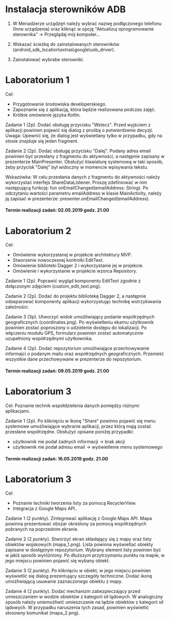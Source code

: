 # Instalacja sterowników ADB

1. W Menadżerze urządzęń należy wybrać nazwę podłączonego telefonu<br/> (Inne urządzenia) oraz kliknąć w opcję "Aktualizuj oprogramowanie sterownika" -> Przeglądaj mój komputer...

2. Wskazać ścieżkę do zainstalowanych sterowników (android_sdk_location\extras\google\usb_driver).

3. Zainstalować wybrabe sterowniki.


# Laboratorium 1

Cel: 

- Przygotowanie środowiska developerskiego.
- Zapoznanie się z aplikacją, która będzie realizowana podczas zajęć. 
- Krótkie omówienie języka Kotlin.

Zadanie 1 (2p). Dodać obsługę przycisku "Wstecz". Przed wyjściem z aplikacji powinien pojawić się dialog z prośbą o potwierdzenie decyzji. Uwaga: Upewnić się, że dialog jest wyświetlany tylko w przypadku, gdy na stosie znajduje się jeden fragment.

Zadanie 2 (2p). Dodać obsługę przycisku "Dalej". Podany adres email powinien być przesłany z fragmentu do aktywności, a następnie zapisany w prezenterze MainPresenter. Obsłużyć klawiaturę systemową w taki sposób, żeby przycisk "Dalej" był widoczny w momencie wpisywania tekstu.

Wskazówka: W celu przesłania danych z fragmentu do aktywności należy wykorzystać interfejs ShareDataListener. Proszę zdefiniować w nim następującą funkcję: fun onEmailChanged(emailAddress: String). Po odczytaniu wartości parametru emailAddress w klasie MainActivity, należy ją zapisać w prezenterze: presenter.onEmailChanged(emailAddress). 

#### Termin realizacji zadań: 02.05.2019 godz. 21.00


# Laboratorium 2

Cel:

- Omówienie wykorzystanej w projekcie architektury MVP.
- Stworzenie nowoczesnej kontrolki EditText.
- Omówienie biblioteki Dagger 2 i wykorzystanie jej w projekcie.
- Omówienie i wykorzystanie w projekcie wzorca Repository.

Zadanie 1 (2p). Poprawić wygląd komponentu EditText zgodnie z dołączonym zdjęciem (custom_edit_text.png).

Zadanie 2 (2p). Dodać do projektu bibliotekę Dagger 2, a następnie odseparować komponenty aplikacji wykorzystując technikę wstrzykiwania zależności.

Zadanie 3 (3p). Utworzyć widok umożliwiający podanie współrzędnych geograficznych (coordinates.png). Po wyświetleniu ekarnu użytkownik powinien zostać poproszony o udzielenie dostępu do lokalizacji. Po włączeniu modułu GPS, formularz powinien zostać automatycznie uzupełniony współrzędnymi użytkownika. 

Zadanie 4 (2p). Dodać repozytorium umożliwiające przechowywanie informajci o podanym mailu oraz współrzędnych geograficznych.
Przenieść wszystkie dane przechowywane w prezenterze do repozytorium.

#### Termin realizacji zadań: 09.05.2019 godz. 21.00


# Laboratorium 3

Cel: Poznanie technik współdzielenia danych pomiędzy różnymi aplikacjami.

Zadanie 1 (2p). Po kliknięciu w ikonę "Share" powinno pojawić się menu systemowe umożliwiające wybranie aplikacji, przez którą mają zostać przesłane współrzędne. Obsłużyć opisane poniżej przypadki:

- użytkownik nie podał żadnych informacji -> brak akcji
- użytkownik nie podał adresu email -> wyświetlenie menu systemowego

#### Termin realizacji zadań: 16.05.2019 godz. 21.00


# Laboratorium 3

Cel: 

- Poznanie techniki tworzenia listy za pomocą RecyclerView.
- Integracja z Google Maps API.. 

Zadanie 1 (2 punkty). Zintegrować aplikację z Google Maps API. Mapa powinna prezentować obszar określony za pomocą współrzędnych pobranych na poprzednim ekranie. 

Zadanie 2 (2 punkty). Stworzyć ekran składający się z mapy oraz listy obiektów wojskowych (mapa_1.png). Lista powinna wyświetlać obiekty zapisane w dostępnym repozytorium. Wybrany element listy powinien być w jakiś sposób wyróżniony. Po dłuższym przytrzymaniu punktu na mapie, w jego miejscu powinien pojawić się wybany obiekt. 

Zadanie 3 (2 punkty). Po kliknięciu w obiekt, w jego miejscu powinien wyświetlić się dialog prezentujący szczegóły techniczne. Dodać ikonę umożliwiającą usuwanie zaznaczonego obiektu z mapy.

Zadanie 4 (2 punkty). Dodać mechanizm zabezpieczający przed umieszczaniem w wodzie obiektów z kategorii sił lądowych. W analogiczny sposób należy uniemożliwić umieszczanie na lądzie obiektów z kategorii sił lądowych. W przypadku naruszenia tych zasad, powinien wyświetlić stosowny komunikat (mapa_2.png).

